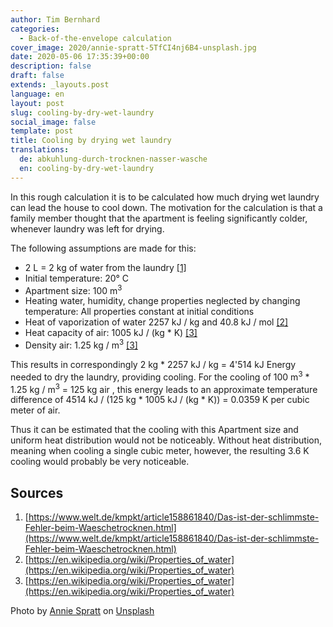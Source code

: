 ```yaml
---
author: Tim Bernhard
categories:
  - Back-of-the-envelope calculation
cover_image: 2020/annie-spratt-5TfCI4nj6B4-unsplash.jpg
date: 2020-05-06 17:35:39+00:00
description: false
draft: false
extends: _layouts.post
language: en
layout: post
slug: cooling-by-dry-wet-laundry
social_image: false
template: post
title: Cooling by drying wet laundry
translations:
  de: abkuhlung-durch-trocknen-nasser-wasche
  en: cooling-by-dry-wet-laundry
---
```


In this rough calculation it is to be calculated how much
drying wet laundry can lead the house to cool down.
The motivation for the calculation is that a family member
thought that the apartment is feeling significantly colder,
whenever laundry was left for drying.

The following assumptions are made for this:

* 2 L = 2 kg of water from the laundry [[1]](#src-1)
* Initial temperature: 20° C
* Apartment size: 100 m<sup>3</sup>
* Heating water, humidity, change properties neglected by changing temperature: All properties constant at initial conditions
* Heat of vaporization of water 2257 kJ / kg and 40.8 kJ / mol [[2]](#src-2)
* Heat capacity of air: 1005 kJ / (kg * K) [[3]](#src-3)
* Density air: 1.25 kg / m<sup>3</sup>  [[3]](#src-3)

This results in correspondingly
2 kg * 2257 kJ / kg = 4'514 kJ
Energy needed to dry the laundry, providing cooling.
For the cooling of 100 m<sup>3</sup> * 1.25 kg / m<sup>3</sup> = 125 kg air
, this energy leads to an approximate temperature difference of 
4514 kJ / (125 kg * 1005 kJ / (kg * K)) = 0.0359 K per cubic meter of air.

Thus it can be estimated that the cooling with this
Apartment size and uniform heat distribution would not be noticeably.
Without heat distribution, meaning when cooling a single cubic meter, however,
the resulting 3.6 K cooling would probably be very noticeable.

## Sources

1. <span id="src-1"></span>[https://www.welt.de/kmpkt/article158861840/Das-ist-der-schlimmste-Fehler-beim-Waeschetrocknen.html](https://www.welt.de/kmpkt/article158861840/Das-ist-der-schlimmste-Fehler-beim-Waeschetrocknen.html)
2. <span id="src-2"></span>[https://en.wikipedia.org/wiki/Properties_of_water](https://en.wikipedia.org/wiki/Properties_of_water)
3. <span id="src-3"></span>[https://en.wikipedia.org/wiki/Properties_of_water](https://en.wikipedia.org/wiki/Properties_of_water)

Photo by [Annie Spratt](https://unsplash.com/@anniespratt?utm_source=unsplash&utm_medium=referral&utm_content=credit) on [Unsplash](https://unsplash.com/s/photos/laundry?utm_source=unsplash&utm_medium=referral&utm_content=credit)
